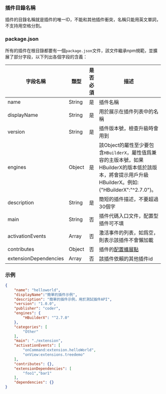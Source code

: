 ### 插件目錄名稱
插件的目錄名稱就是插件的唯一ID，不能和其他插件衝突，名稱只能用英文單詞，不支持用空格分割。

### package.json
所有的插件在根目錄都要有一個`package.json`文件，該文件繼承npm規範，並擴展了部分字段，以下列出各個字段的含義：

|字段名稱				|類型	|是否必須	|描述																																					|
|--						|--		|--			|--																																						|
|name					|String	|是			|插件名稱																																				|
|displayName			|String	|是			|用於展示在插件列表中的名稱																																|
|version				|String	|是			|插件版本號，檢查升級時會用到																															|
|engines				|Object	|是			|該Object的屬性至少要包含`HBuilderX`，屬性值爲兼容的主版本號，如果HBuilderX的版本低於該版本，將會提示用戶升級HBuilderX。例如:{"HBuilderX":"^2.7.0"}。	|
|description			|String	|是			|簡短的插件描述，不要超過30個字																															|
|main					|String	|否			|插件代碼入口文件，配置型插件可不填																														|
|activationEvents		|Array	|否			|激活事件的列表，如爲空，則表示該插件不會懶加載																											|
|contributes			|Object	|否			|插件的[配置擴展點](/ExtensionDocs/ContributionPoints/README.md)																						|
|extensionDependencies	|Array	|否			|該插件依賴的其他插件id																																	|


### 示例

``` json
{
    "name": "helloworld",
    "displayName":"簡單的插件示例",
    "description": "簡單的插件示例，用於測試插件API",
    "version": "1.0.0",
    "publisher": "coder",
    "engines": {
        "HBuilderX": "^2.7.0"
    },
    "categories": [
        "Other"
    ],
    "main": "./extension",
    "activationEvents": [
        "onCommand:extension.helloWorld",
        "onView:extensions.treedemo"
    ],
    "contributes": {},
    "extensionDependencies": [
        "foo1","bar1"
    ],
    "dependencies": {}
}

```
